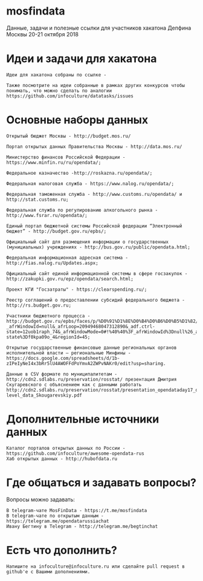 # mosfindata
Данные, задачи и полезные ссылки для участников хакатона Депфина Москвы 20-21 октября 2018
# Идеи и задачи для хакатона

    Идеи для хакатона собраны по ссылке - 

    Также посмотрите на идеи собранные в рамках других конкурсов чтобы понимать, что можно сделать по аналогии https://github.com/infoculture/datatasks/issues

# Основные наборы данных
    
    Открытый бюджет Москвы - http://budget.mos.ru/
    
    Портал открытых данных Правительства Москвы - http://data.mos.ru/ 

    Министерство финансов Российской Федерации - https://www.minfin.ru/ru/opendata/;

    Федеральное казначество -http://roskazna.ru/opendata/;

    Федеральная налоговая служба - https://www.nalog.ru/opendata/;

    Федеральная таможенная служба - http://www.customs.ru/opendata/ и http://stat.customs.ru;

    Федеральная служба по регулированию алкогольного рынка - http://www.fsrar.ru/opendata/;

    Единый портал бюджетной системы Российской федерации “Электронный бюджет” - http://budget.gov.ru/epbs/;

    Официальный сайт для размещения информации о государственных (мунициальных) учреждениях - http://bus.gov.ru/public/opendata.html;

    Федеральная информационная адресная система - http://fias.nalog.ru/Updates.aspx;

    Официальный сайт единой информационной системы в сфере госзакупок - http://zakupki.gov.ru/epz/opendata/search.html;

    Проект КГИ "Госзатраты" - https://clearspending.ru/;

    Реестр соглашений о предоставлении субсидий федерального бюджета - http://rs.budget.gov.ru;

    Участники бюджетного процесса - http://budget.gov.ru/epbs/faces/p/%D0%91%D1%8E%D0%B4%D0%B6%D0%B5%D1%82/%D0%A0%D0%B0%D1%81%D1%85%D0%BE%D0%B4%D1%8B/%D0%A0%D0%B5%D0%B5%D1%81%D1%82%D1%80%20%D1%83%D1%87%D0%B0%D1%81%D1%82%D0%BD%D0%B8%D0%BA%D0%BE%D0%B2%20%D0%B8%20%D0%BD%D0%B5%D1%83%D1%87%D0%B0%D1%81%D1%82%D0%BD%D0%B8%D0%BA%D0%BE%D0%B2%20%D0%B1%D1%8E%D0%B4%D0%B6%D0%B5%D1%82%D0%BD%D0%BE%D0%B3%D0%BE%20%D0%BF%D1%80%D0%BE%D1%86%D0%B5%D1%81%D1%81%D0%B0?_afrWindowId=null&_afrLoop=20949468047312890&_adf.ctrl-state=12uob1raph_74&_afrWindowMode=0#!%40%40%3F_afrWindowId%3Dnull%26_afrLoop%3D20949468047312890%26_afrWindowMode%3D0%26_adf.ctrl-state%3Df0kpa09o_4&regionId=45;

    Открытые государственные финансовые данные региональных органов исполнительной власти — региональные Минфины - https://docs.google.com/spreadsheets/d/1b-zIPeIyNeI4x3bRr5lU4AWOFFdPoYmvA2ZWPvNAKr0/edit?usp=sharing.

    Данные в CSV формате по муниципалитетам - http://cdn2.sdlabs.ru/preservation/rosstat/ презентация Дмитрия Скугаревского с объяснением как с данными работать http://cdn2.sdlabs.ru/preservation/rosstat/presentation_opendataday17_district-level_data_Skougarevskiy.pdf

# Дополнительные источники данных

    Каталог порталов открытых данных по России - https://github.com/infoculture/awesome-opendata-rus
    Хаб открытых данных - http://hubofdata.ru

# Где общаться и задавать вопросы?
Вопросы можно задавать:

    В telegram-чате MosFinData - https://t.me/mosfindata
    В telegram-чате по открытым данным - https://telegram.me/opendatarussiachat
    Ивану Бегтину в Telegram - http://telegram.me/begtinchat

# Есть что дополнить?

    Напишите на infoculture@infoculture.ru или сделайте pull request в github'е с Вашими дополнениями.

